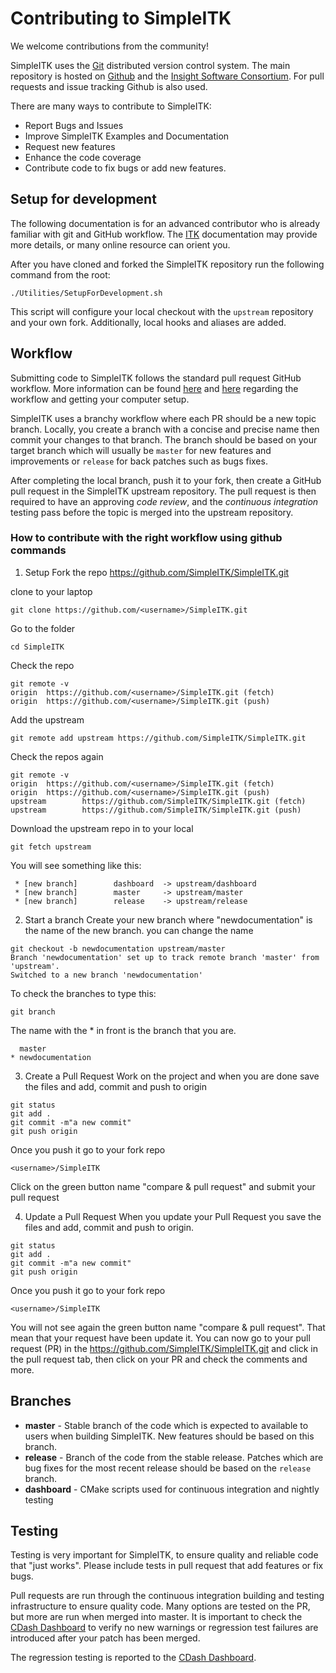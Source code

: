# Contributing to SimpleITK

We welcome contributions from the community!

SimpleITK uses the [Git](http://git-scm.com/) distributed version control system. The main repository is hosted on [Github](https://github.com/SimpleITK/SimpleITK.git) and the [Insight Software Consortium](https://github.com/InsightSoftwareConsortium/SimpleITK). For pull requests and issue tracking  Github is also used.

There are many ways to contribute to SimpleITK:
 - Report Bugs and Issues
 - Improve SimpleITK Examples and Documentation
 - Request new features
 - Enhance the code coverage
 - Contribute code to fix bugs or add new features.

## Setup for development

The following documentation is for an advanced contributor who is already familiar with git and GitHub workflow. The [ITK](https://github.com/InsightSoftwareConsortium/ITK) documentation may provide more details, or many online resource can orient you.

After you have cloned and forked the SimpleITK repository run the following command from the root:
```
./Utilities/SetupForDevelopment.sh
```

This script will configure your local checkout with the `upstream` repository and your own fork. Additionally, local hooks and aliases are added.

## Workflow

Submitting code to SimpleITK follows the standard pull request GitHub workflow. More information can be found [here](https://guides.github.com/activities/forking/) and [here](https://guides.github.com/introduction/flow/) regarding the workflow and getting your computer setup.

SimpleITK uses a branchy workflow where each PR should be a new topic branch. Locally, you create a branch with a concise and precise name then commit your changes to that branch. The branch should be based on your target branch which will usually be `master` for new features and improvements or `release` for back patches such as bugs fixes.

After completing the local branch, push it to your fork, then create a GitHub pull request in the SimpleITK upstream repository. The pull request is then required to have an approving *code review*, and the *continuous integration* testing pass before the topic is merged into the upstream repository.

### How to contribute with the right workflow using github commands

1. Setup
Fork the repo
https://github.com/SimpleITK/SimpleITK.git

clone to your laptop
``` shell
git clone https://github.com/<username>/SimpleITK.git
```
Go to the folder
``` shell
cd SimpleITK
```
Check the repo
```shell
git remote -v
origin  https://github.com/<username>/SimpleITK.git (fetch)
origin  https://github.com/<username>/SimpleITK.git (push)
```
Add the upstream
``` shell
git remote add upstream https://github.com/SimpleITK/SimpleITK.git
```
Check the repos again
```shell
git remote -v
origin  https://github.com/<username>/SimpleITK.git (fetch)
origin  https://github.com/<username>/SimpleITK.git (push)
upstream        https://github.com/SimpleITK/SimpleITK.git (fetch)
upstream        https://github.com/SimpleITK/SimpleITK.git (push)
```
Download the upstream repo in to your local
``` shell
git fetch upstream
```
You will see something like this:
``` shell
 * [new branch]        dashboard  -> upstream/dashboard
 * [new branch]        master     -> upstream/master
 * [new branch]        release    -> upstream/release
```
2. Start a branch
Create your new branch where "newdocumentation" is the name of the new branch. you can change the name
``` shell
git checkout -b newdocumentation upstream/master
Branch 'newdocumentation' set up to track remote branch 'master' from 'upstream'.
Switched to a new branch 'newdocumentation'
```
To check the branches to type this:
``` shell
git branch
```
The name with the * in front is the branch that you are.
``` shell
  master
* newdocumentation
```
3. Create a Pull Request
Work on the project and when you are done save the files and add, commit and push to origin
``` shell
git status
git add .
git commit -m"a new commit"
git push origin
```
Once you push it go to your fork repo
``` shell
<username>/SimpleITK
```
Click on the green button name "compare & pull request" and submit your pull request

4. Update a Pull Request
 When you update your Pull Request you save the files and add, commit and push to origin.
 ``` shell
git status
git add .
git commit -m"a new commit"
git push origin
```
Once you push it go to your fork repo
``` shell
<username>/SimpleITK
```
You will not see again the green button name "compare & pull request". That mean that your request have been update it. You can now go to your pull request (PR) in the https://github.com/SimpleITK/SimpleITK.git and click in the pull request tab, then click on your PR and check the comments and more.

## Branches

* **master** - Stable branch of the code which is expected to available to users when building SimpleITK. New features should be based on this branch.
* **release** - Branch of the code from the stable release. Patches which are bug fixes for the most recent release should be based on the `release` branch.
* **dashboard** - CMake scripts used for continuous integration and nightly testing

## Testing

Testing is very important for SimpleITK, to ensure quality and reliable code that "just works". Please include tests in pull request that add features or fix bugs.

Pull requests are run through the continuous integration building and
testing infrastructure to ensure quality code. Many options are tested
on the PR, but more are run when merged into master. It is important
to check the [CDash Dashboard](https://open.cdash.org/index.php?project=SimpleITK) to verify no new warnings or regression test failures are introduced after your patch has been merged.

The regression testing is reported to the [CDash Dashboard](https://open.cdash.org/index.php?project=SimpleITK).
